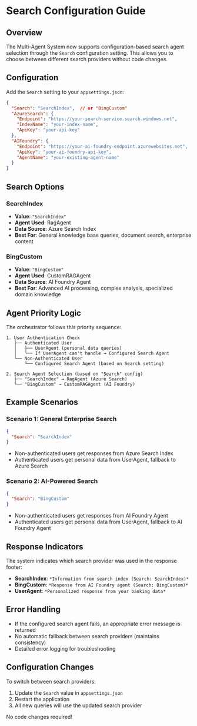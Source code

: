 # Search Configuration Guide

## Overview

The Multi-Agent System now supports configuration-based search agent selection through the `Search` configuration setting. This allows you to choose between different search providers without code changes.

## Configuration

Add the `Search` setting to your `appsettings.json`:

```json
{
  "Search": "SearchIndex",  // or "BingCustom"
  "AzureSearch": {
    "Endpoint": "https://your-search-service.search.windows.net",
    "IndexName": "your-index-name",
    "ApiKey": "your-api-key"
  },
  "AIFoundry": {
    "Endpoint": "https://your-ai-foundry-endpoint.azurewebsites.net",
    "ApiKey": "your-ai-foundry-api-key",
    "AgentName": "your-existing-agent-name"
  }
}
```

## Search Options

### SearchIndex
- **Value**: `"SearchIndex"`
- **Agent Used**: RagAgent
- **Data Source**: Azure Search Index
- **Best For**: General knowledge base queries, document search, enterprise content

### BingCustom
- **Value**: `"BingCustom"`
- **Agent Used**: CustomRAGAgent
- **Data Source**: AI Foundry Agent
- **Best For**: Advanced AI processing, complex analysis, specialized domain knowledge

## Agent Priority Logic

The orchestrator follows this priority sequence:

```
1. User Authentication Check
   ├── Authenticated User
   │   ├── UserAgent (personal data queries)
   │   └── If UserAgent can't handle → Configured Search Agent
   └── Non-Authenticated User
       └── Configured Search Agent (based on Search setting)

2. Search Agent Selection (based on "Search" config)
   ├── "SearchIndex" → RagAgent (Azure Search)
   └── "BingCustom" → CustomRAGAgent (AI Foundry)
```

## Example Scenarios

### Scenario 1: General Enterprise Search
```json
{
  "Search": "SearchIndex"
}
```
- Non-authenticated users get responses from Azure Search Index
- Authenticated users get personal data from UserAgent, fallback to Azure Search

### Scenario 2: AI-Powered Search
```json
{
  "Search": "BingCustom"
}
```
- Non-authenticated users get responses from AI Foundry Agent
- Authenticated users get personal data from UserAgent, fallback to AI Foundry Agent

## Response Indicators

The system indicates which search provider was used in the response footer:

- **SearchIndex**: `*Information from search index (Search: SearchIndex)*`
- **BingCustom**: `*Response from AI Foundry agent (Search: BingCustom)*`
- **UserAgent**: `*Personalized response from your banking data*`

## Error Handling

- If the configured search agent fails, an appropriate error message is returned
- No automatic fallback between search providers (maintains consistency)
- Detailed error logging for troubleshooting

## Configuration Changes

To switch between search providers:

1. Update the `Search` value in `appsettings.json`
2. Restart the application
3. All new queries will use the updated search provider

No code changes required!